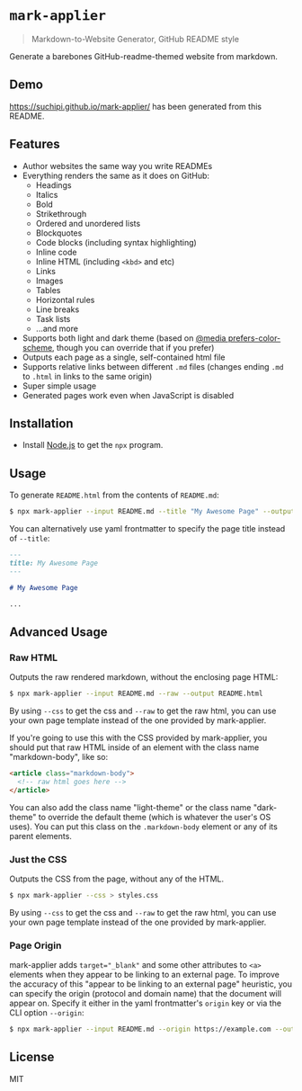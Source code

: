 # `mark-applier`

> Markdown-to-Website Generator, GitHub README style

Generate a barebones GitHub-readme-themed website from markdown.

## Demo

https://suchipi.github.io/mark-applier/ has been generated from this README.

## Features

- Author websites the same way you write READMEs
- Everything renders the same as it does on GitHub:
  - Headings
  - Italics
  - Bold
  - Strikethrough
  - Ordered and unordered lists
  - Blockquotes
  - Code blocks (including syntax highlighting)
  - Inline code
  - Inline HTML (including `<kbd>` and etc)
  - Links
  - Images
  - Tables
  - Horizontal rules
  - Line breaks
  - Task lists
  - ...and more
- Supports both light and dark theme (based on [@media prefers-color-scheme](https://developer.mozilla.org/en-US/docs/Web/CSS/@media/prefers-color-scheme), though you can override that if you prefer)
- Outputs each page as a single, self-contained html file
- Supports relative links between different `.md` files (changes ending `.md` to `.html` in links to the same origin)
- Super simple usage
- Generated pages work even when JavaScript is disabled

## Installation

- Install [Node.js](https://nodejs.org/) to get the `npx` program.

## Usage

To generate `README.html` from the contents of `README.md`:

```sh
$ npx mark-applier --input README.md --title "My Awesome Page" --output README.html
```

You can alternatively use yaml frontmatter to specify the page title instead of `--title`:

```markdown
---
title: My Awesome Page
---

# My Awesome Page

...
```

## Advanced Usage

### Raw HTML

Outputs the raw rendered markdown, without the enclosing page HTML:

```sh
$ npx mark-applier --input README.md --raw --output README.html
```

By using `--css` to get the css and `--raw` to get the raw html, you can use your own page template instead of the one provided by mark-applier.

If you're going to use this with the CSS provided by mark-applier, you should put that raw HTML inside of an element with the class name "markdown-body", like so:

```html
<article class="markdown-body">
  <!-- raw html goes here -->
</article>
```

You can also add the class name "light-theme" or the class name "dark-theme" to override the default theme (which is whatever the user's OS uses). You can put this class on the `.markdown-body` element or any of its parent elements.

### Just the CSS

Outputs the CSS from the page, without any of the HTML.

```sh
$ npx mark-applier --css > styles.css
```

By using `--css` to get the css and `--raw` to get the raw html, you can use your own page template instead of the one provided by mark-applier.

### Page Origin

mark-applier adds `target="_blank"` and some other attributes to `<a>` elements when they appear to be linking to an external page. To improve the accuracy of this "appear to be linking to an external page" heuristic, you can specify the origin (protocol and domain name) that the document will appear on. Specify it either in the yaml frontmatter's `origin` key or via the CLI option `--origin`:

```sh
$ npx mark-applier --input README.md --origin https://example.com --output README.html
```

## License

MIT
